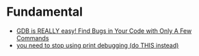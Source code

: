 # Fundamental
- [GDB is REALLY easy! Find Bugs in Your Code with Only A Few Commands](https://youtu.be/Dq8l1_-QgAc)
- [you need to stop using print debugging (do THIS instead)](https://youtu.be/3T3ZDquDDVg)
